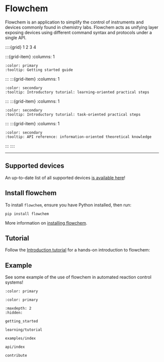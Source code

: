 # Flowchem

Flowchem is an application to simplify the control of instruments and devices commonly found in chemistry labs.
Flowchem acts as unifying layer exposing devices using different command syntax and protocols under a single API.

::::{grid} 1 2 3 4

:::{grid-item}
:columns: 1

```{button-ref} getting_started
:color: primary
:tooltip: Getting started guide
```
:::
:::{grid-item}
:columns: 1

```{button-ref} learning/tutorial
:color: secondary
:tooltip: Introductory tutorial: learning-oriented practical steps
```
:::
:::{grid-item}
:columns: 1

```{button-ref} examples/index
:color: secondary
:tooltip: Introductory tutorial: task-oriented practical steps
```
:::
:::{grid-item}
:columns: 1

```{button-ref} api/index
:color: secondary
:tooltip: API reference: information-oriented theoretical knowledge
```
:::
::::

---

## Supported devices
An up-to-date list of all supported devices [is available here](devices/supported_devices)!

## Install flowchem
To install `flowchem`, ensure you have Python installed, then run:
```shell
pip install flowchem
```
More information on [installing flowchem](./getting_started.md).

## Tutorial
Follow the [Introduction tutorial](./learning/tutorial.md) for a hands-on introduction to flowchem:


## Example
See some example of the use of flowchem in automated reaction control systems!

```{button-ref} Example 1
:color: primary
```
```{button-ref} Example 2
:color: primary
```

<!--
TODO: add ref to paper once out.
## Citation
If you use flowchem for your paper, please remember to cite it!
-->

```{toctree}
:maxdepth: 2
:hidden:

getting_started

learning/tutorial

examples/index

api/index

contribute

```
